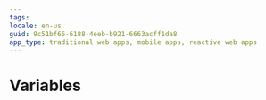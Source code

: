 ```yaml
---
tags: 
locale: en-us
guid: 9c51bf66-6188-4eeb-b921-6663acff1da8
app_type: traditional web apps, mobile apps, reactive web apps
---
```


# Variables
